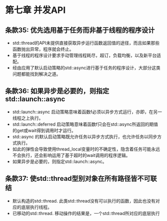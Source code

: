 # 第七章 并发API
## 条款35: 优先选用基于任务而非基于线程的程序设计
- std::thread的API未提供直接获取异步运行函数返回值的途径，而且如果那些函数抛出异常，程序就会终止。
- 基于线程的程序设计要求手动管理线程耗尽，超订，负载均衡，以及新平台适配。
- 经由应用了默认启动策略的std::async进行基于任务的程序设计，大部分这类问题都能找到解决之道。

## 条款36: 如果异步是必要的，则指定std::launch::async
- std::launch::async 启动策略意味着函数f必须以异步方式运行，亦即，在另一线程之上执行。
- std::launch::deferred 启动策略意味着函数f只会在std::async所返回的期值的get或wait得到调用时才运行。
- std::async 的默认启动策略既允许任务以异步方式执行，也允许任务以同步方式执行。
- 如此的弹性会导致使用thread_local变量时的不确定性，隐含着任务可能永远不会执行，还会影响运用了基于超时的wait调用的程序逻辑。
- 如果异步是必要的，则指定std::launch::async。

## 条款37: 使std::thread型别对象在所有路径皆不可联结
- 默认构造的std::thread. 此类std::thread没有可以执行的函数，因此也没有对应的底层执行线程。
- 已移动的std::thread. 移动操作的结果是，一个std::thread所对应的底层执行

